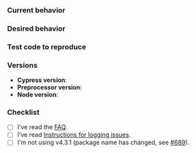 ### Current behavior

<!-- A description including screenshots, stack traces, DEBUG logs, etc. -->

### Desired behavior

<!-- A clear description of what you want to happen. -->

### Test code to reproduce

<!-- Preferably link to another, minimal Git repository that illustrates the issue. -->

### Versions

* **Cypress version**:
* **Preprocessor version**:
* **Node version**:

### Checklist

- [ ] I've read the [FAQ](https://github.com/badeball/cypress-cucumber-preprocessor/blob/master/docs/faq.md).
- [ ] I've read [Instructions for logging issues](https://github.com/badeball/cypress-cucumber-preprocessor/blob/master/CONTRIBUTING.md#instructions-for-logging-issues).
- [ ] I'm not using v4.3.1 (package name has changed, see [#689](https://github.com/badeball/cypress-cucumber-preprocessor/issues/689)).
